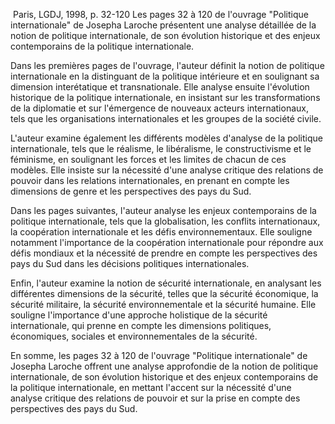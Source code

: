  Paris, LGDJ, 1998, p. 32-120
Les pages 32 à 120 de l'ouvrage "Politique internationale" de Josepha Laroche présentent une analyse détaillée de la notion de politique internationale, de son évolution historique et des enjeux contemporains de la politique internationale.

Dans les premières pages de l'ouvrage, l'auteur définit la notion de politique internationale en la distinguant de la politique intérieure et en soulignant sa dimension interétatique et transnationale. Elle analyse ensuite l'évolution historique de la politique internationale, en insistant sur les transformations de la diplomatie et sur l'émergence de nouveaux acteurs internationaux, tels que les organisations internationales et les groupes de la société civile.

L'auteur examine également les différents modèles d'analyse de la politique internationale, tels que le réalisme, le libéralisme, le constructivisme et le féminisme, en soulignant les forces et les limites de chacun de ces modèles. Elle insiste sur la nécessité d'une analyse critique des relations de pouvoir dans les relations internationales, en prenant en compte les dimensions de genre et les perspectives des pays du Sud.

Dans les pages suivantes, l'auteur analyse les enjeux contemporains de la politique internationale, tels que la globalisation, les conflits internationaux, la coopération internationale et les défis environnementaux. Elle souligne notamment l'importance de la coopération internationale pour répondre aux défis mondiaux et la nécessité de prendre en compte les perspectives des pays du Sud dans les décisions politiques internationales.

Enfin, l'auteur examine la notion de sécurité internationale, en analysant les différentes dimensions de la sécurité, telles que la sécurité économique, la sécurité militaire, la sécurité environnementale et la sécurité humaine. Elle souligne l'importance d'une approche holistique de la sécurité internationale, qui prenne en compte les dimensions politiques, économiques, sociales et environnementales de la sécurité.

En somme, les pages 32 à 120 de l'ouvrage "Politique internationale" de Josepha Laroche offrent une analyse approfondie de la notion de politique internationale, de son évolution historique et des enjeux contemporains de la politique internationale, en mettant l'accent sur la nécessité d'une analyse critique des relations de pouvoir et sur la prise en compte des perspectives des pays du Sud.